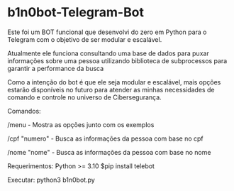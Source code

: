 # b1n0bot-Telegram-Bot

Este foi um BOT funcional que desenvolvi do zero em Python para o Telegram com o objetivo de ser modular e escalável.

Atualmente ele funciona consultando uma base de dados para puxar informações sobre uma pessoa utilizando biblioteca de subprocessos para garantir a performance da busca

Como a intenção do bot é que ele seja modular e escalável, mais opções estarão disponíveis no futuro para atender as minhas necessidades de comando e controle no universo de Cibersegurança.


Comandos:

/menu - Mostra as opções  junto com os exemplos

/cpf "numero" - Busca as informações da pessoa com base no cpf

/nome "nome" - Busca as informações da pessoa com base no nome


Requerimentos:
Python >= 3.10
$pip install telebot

Executar:
python3 b1n0bot.py
